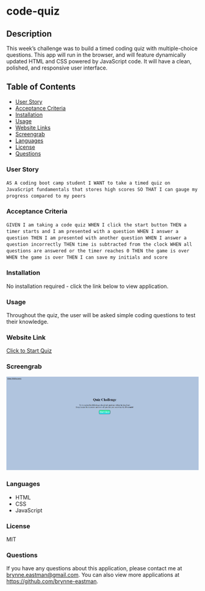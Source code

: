 # code-quiz

## Description
This week’s challenge was to build a timed coding quiz with multiple-choice questions. This app will run in the browser, and will feature dynamically updated HTML and CSS powered by JavaScript code. It will have a clean, polished, and responsive user interface.


## Table of Contents
* [User Story](#userStory)
* [Acceptance Criteria](#acceptanceCriteria)
* [Installation](*installation)
* [Usage](#usage)
* [Website Links](#websiteLinks)
* [Screengrab](#screengrab)
* [Languages](#languages)
* [License](#license)
* [Questions](questions)

### User Story
`AS A coding boot camp student
I WANT to take a timed quiz on JavaScript fundamentals that stores high scores
SO THAT I can gauge my progress compared to my peers`

### Acceptance Criteria
`GIVEN I am taking a code quiz
WHEN I click the start button
THEN a timer starts and I am presented with a question
WHEN I answer a question
THEN I am presented with another question
WHEN I answer a question incorrectly
THEN time is subtracted from the clock
WHEN all questions are answered or the timer reaches 0
THEN the game is over
WHEN the game is over
THEN I can save my initials and score`

### Installation
No installation required - click the link below to view application.

### Usage
Throughout the quiz, the user will be asked simple coding questions to test their knowledge.

### Website Link
[Click to Start Quiz](https://brynne-eastman.github.io/Web_APIs_Challenge-Code_Quiz/)

### Screengrab
![screenshot](./assets/images/code-quiz.png)

### Languages
- HTML
- CSS
- JavaScript

### License
MIT

### Questions
If you have any questions about this application, please contact me at brynne.eastman@gmail.com. You can also view more applications at https://github.com/brynne-eastman.

